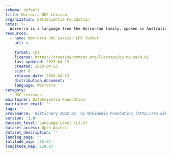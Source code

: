 ```yaml
---
schema: default
title: Worrorra UKC Lexicon
organization: DataScientia Foundation
notes: >-
  Worrorra is a language from the Worrorran family, spoken in Australia. The UKC Lexicon of Worrorra is represented as a lexico-semantic network. It consists of words, word senses, synsets, as well as sense-level and synset-level relationships.
resources:
  - name: Worrorra UKC Lexicon LMF format
    url: >-
      
    format: xml
    license: https://creativecommons.org/licenses/by-nc-sa/4.0/
    last_updated: 2023-04-13
    created: 2023-04-13
    size: 0
    release_date: 2023-04-13
    distribution_document: ''
    language: Worrorra
category:
  - UKC Lexicons
maintainer: DataScientia Foundation
maintainer_email: ''
tags: ''
provenance: 'Wiktionary 2022.01. by Wikimedia Foundation (http://en.wiktionary.org); Princeton WordNet 2.1 by Princeton University (https://wordnet.princeton.edu)'
version: '1.0'
dataset_level: Language Level (L1-2)
dataset_access: Open Access
dataset_description: ''
landing_page: ''
latitude_map: -15.67
longitude_map: 124.67
---
```

